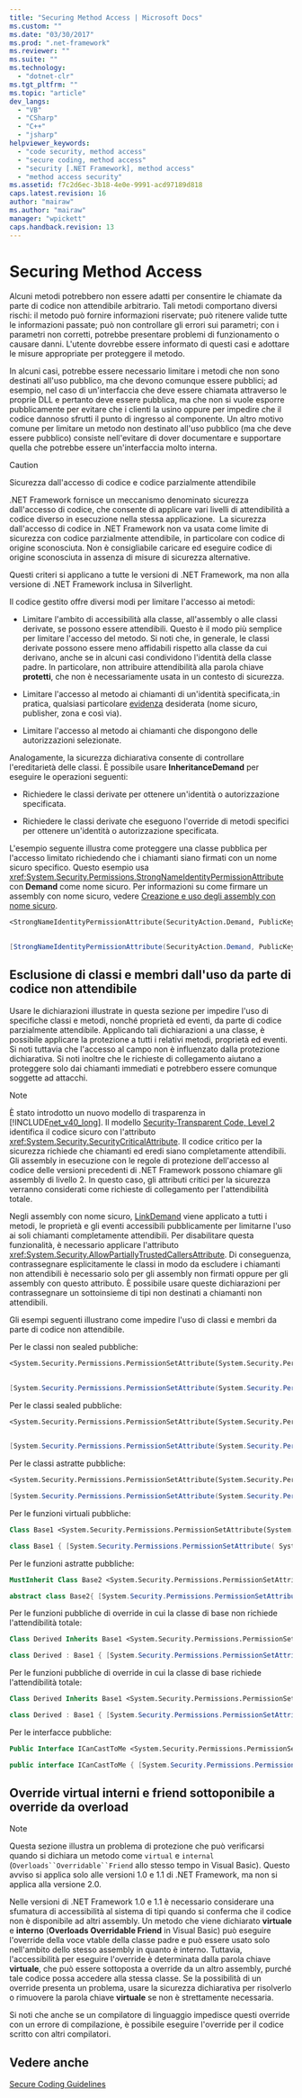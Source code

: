```yaml
---
title: "Securing Method Access | Microsoft Docs"
ms.custom: ""
ms.date: "03/30/2017"
ms.prod: ".net-framework"
ms.reviewer: ""
ms.suite: ""
ms.technology: 
  - "dotnet-clr"
ms.tgt_pltfrm: ""
ms.topic: "article"
dev_langs: 
  - "VB"
  - "CSharp"
  - "C++"
  - "jsharp"
helpviewer_keywords: 
  - "code security, method access"
  - "secure coding, method access"
  - "security [.NET Framework], method access"
  - "method access security"
ms.assetid: f7c2d6ec-3b18-4e0e-9991-acd97189d818
caps.latest.revision: 16
author: "mairaw"
ms.author: "mairaw"
manager: "wpickett"
caps.handback.revision: 13
---
```

# Securing Method Access
Alcuni metodi potrebbero non essere adatti per consentire le chiamate da parte di codice non attendibile arbitrario. Tali metodi comportano diversi rischi: il metodo può fornire informazioni riservate; può ritenere valide tutte le informazioni passate; può non controllare gli errori sui parametri; con i parametri non corretti, potrebbe presentare problemi di funzionamento o causare danni. L'utente dovrebbe essere informato di questi casi e adottare le misure appropriate per proteggere il metodo.  
  
 In alcuni casi, potrebbe essere necessario limitare i metodi che non sono destinati all'uso pubblico, ma che devono comunque essere pubblici; ad esempio, nel caso di un'interfaccia che deve essere chiamata attraverso le proprie DLL e pertanto deve essere pubblica, ma che non si vuole esporre pubblicamente per evitare che i clienti la usino oppure per impedire che il codice dannoso sfrutti il punto di ingresso al componente. Un altro motivo comune per limitare un metodo non destinato all'uso pubblico \(ma che deve essere pubblico\) consiste nell'evitare di dover documentare e supportare quella che potrebbe essere un'interfaccia molto interna.  
  
> [!CAUTION]
>  Sicurezza dall'accesso di codice e codice parzialmente attendibile  
>   
>  .NET Framework fornisce un meccanismo denominato sicurezza dall'accesso di codice, che consente di applicare vari livelli di attendibilità a codice diverso in esecuzione nella stessa applicazione.  La sicurezza dall'accesso di codice in .NET Framework non va usata come limite di sicurezza con codice parzialmente attendibile, in particolare con codice di origine sconosciuta. Non è consigliabile caricare ed eseguire codice di origine sconosciuta in assenza di misure di sicurezza alternative.  
>   
>  Questi criteri si applicano a tutte le versioni di .NET Framework, ma non alla versione di .NET Framework inclusa in Silverlight.  
  
 Il codice gestito offre diversi modi per limitare l'accesso ai metodi:  
  
-   Limitare l'ambito di accessibilità alla classe, all'assembly o alle classi derivate, se possono essere attendibili. Questo è il modo più semplice per limitare l'accesso del metodo. Si noti che, in generale, le classi derivate possono essere meno affidabili rispetto alla classe da cui derivano, anche se in alcuni casi condividono l'identità della classe padre. In particolare, non attribuire attendibilità alla parola chiave **protetti**, che non è necessariamente usata in un contesto di sicurezza.  
  
-   Limitare l'accesso al metodo ai chiamanti di un'identità specificata,:in pratica, qualsiasi particolare [evidenza](http://msdn.microsoft.com/it-it/64ceb7c8-a0b4-46c4-97dc-6c22da0539da) desiderata \(nome sicuro, publisher, zona e così via\).  
  
-   Limitare l'accesso al metodo ai chiamanti che dispongono delle autorizzazioni selezionate.  
  
 Analogamente, la sicurezza dichiarativa consente di controllare l'ereditarietà delle classi. È possibile usare **InheritanceDemand** per eseguire le operazioni seguenti:  
  
-   Richiedere le classi derivate per ottenere un'identità o autorizzazione specificata.  
  
-   Richiedere le classi derivate che eseguono l'override di metodi specifici per ottenere un'identità o autorizzazione specificata.  
  
 L'esempio seguente illustra come proteggere una classe pubblica per l'accesso limitato richiedendo che i chiamanti siano firmati con un nome sicuro specifico. Questo esempio usa <xref:System.Security.Permissions.StrongNameIdentityPermissionAttribute> con **Demand** come nome sicuro. Per informazioni su come firmare un assembly con nome sicuro, vedere [Creazione e uso degli assembly con nome sicuro](../../../docs/framework/app-domains/create-and-use-strong-named-assemblies.md).  
  
```vb  
<StrongNameIdentityPermissionAttribute(SecurityAction.Demand, PublicKey := "…hex…", Name := "App1", Version := "0.0.0.0")>  _ Public Class Class1 End Class  
  
```  
  
```csharp  
[StrongNameIdentityPermissionAttribute(SecurityAction.Demand, PublicKey="…hex…", Name="App1", Version="0.0.0.0")] public class Class1 { }   
```  
  
## Esclusione di classi e membri dall'uso da parte di codice non attendibile  
 Usare le dichiarazioni illustrate in questa sezione per impedire l'uso di specifiche classi e metodi, nonché proprietà ed eventi, da parte di codice parzialmente attendibile. Applicando tali dichiarazioni a una classe, è possibile applicare la protezione a tutti i relativi metodi, proprietà ed eventi. Si noti tuttavia che l'accesso al campo non è influenzato dalla protezione dichiarativa. Si noti inoltre che le richieste di collegamento aiutano a proteggere solo dai chiamanti immediati e potrebbero essere comunque soggette ad attacchi.  
  
> [!NOTE]
>  È stato introdotto un nuovo modello di trasparenza in [!INCLUDE[net_v40_long](../../../includes/net-v40-long-md.md)]. Il modello [Security\-Transparent Code, Level 2](../../../docs/framework/misc/security-transparent-code-level-2.md) identifica il codice sicuro con l'attributo <xref:System.Security.SecurityCriticalAttribute>. Il codice critico per la sicurezza richiede che chiamanti ed eredi siano completamente attendibili. Gli assembly in esecuzione con le regole di protezione dell'accesso al codice delle versioni precedenti di .NET Framework possono chiamare gli assembly di livello 2. In questo caso, gli attributi critici per la sicurezza verranno considerati come richieste di collegamento per l'attendibilità totale.  
  
 Negli assembly con nome sicuro, [LinkDemand](../../../docs/framework/misc/link-demands.md) viene applicato a tutti i metodi, le proprietà e gli eventi accessibili pubblicamente per limitarne l'uso ai soli chiamanti completamente attendibili. Per disabilitare questa funzionalità, è necessario applicare l'attributo <xref:System.Security.AllowPartiallyTrustedCallersAttribute>. Di conseguenza, contrassegnare esplicitamente le classi in modo da escludere i chiamanti non attendibili è necessario solo per gli assembly non firmati oppure per gli assembly con questo attributo. È possibile usare queste dichiarazioni per contrassegnare un sottoinsieme di tipi non destinati a chiamanti non attendibili.  
  
 Gli esempi seguenti illustrano come impedire l'uso di classi e membri da parte di codice non attendibile.  
  
 Per le classi non sealed pubbliche:  
  
```vb  
<System.Security.Permissions.PermissionSetAttribute(System.Security.Permissions.SecurityAction.InheritanceDemand, Name := "FullTrust"), _ System.Security.Permissions.PermissionSetAttribute(System.Security.Permissions.SecurityAction.LinkDemand, Name := "FullTrust")>  _ Public Class CanDeriveFromMe End Class  
  
```  
  
```csharp  
[System.Security.Permissions.PermissionSetAttribute(System.Security.Permissions.SecurityAction.InheritanceDemand, Name="FullTrust")] [System.Security.Permissions.PermissionSetAttribute(System.Security.Permissions.SecurityAction.LinkDemand, Name="FullTrust")] public class CanDeriveFromMe { }  
```  
  
 Per le classi sealed pubbliche:  
  
```vb  
<System.Security.Permissions.PermissionSetAttribute(System.Security.Permissions.SecurityAction.LinkDemand, Name := "FullTrust")>  _ NotInheritable Public Class CannotDeriveFromMe End Class  
  
```  
  
```csharp  
[System.Security.Permissions.PermissionSetAttribute(System.Security.Permissions.SecurityAction.LinkDemand, Name="FullTrust")] public sealed class CannotDeriveFromMe { }  
```  
  
 Per le classi astratte pubbliche:  
  
```vb  
<System.Security.Permissions.PermissionSetAttribute(System.Security.Permissions.SecurityAction.InheritanceDemand, Name := "FullTrust"), _ System.Security.Permissions.PermissionSetAttribute(System.Security.Permissions.SecurityAction.LinkDemand, Name := "FullTrust")>  _ MustInherit Public Class CannotCreateInstanceOfMe_CanCastToMe End Class  
```  
  
```csharp  
[System.Security.Permissions.PermissionSetAttribute(System.Security.Permissions.SecurityAction.InheritanceDemand, Name="FullTrust")] [System.Security.Permissions.PermissionSetAttribute(System.Security.Permissions.SecurityAction.LinkDemand, Name="FullTrust")] public abstract class CannotCreateInstanceOfMe_CanCastToMe{}  
```  
  
 Per le funzioni virtuali pubbliche:  
  
```vb  
Class Base1 <System.Security.Permissions.PermissionSetAttribute(System.Security.Permissions.SecurityAction.InheritanceDemand, Name:="FullTrust"), System.Security.Permissions.PermissionSetAttribute(System.Security.Permissions.SecurityAction.LinkDemand, Name:="FullTrust")> _ Public Overridable Sub CanOverrideOrCallMe() End Sub 'CanOverrideOrCallMe End Class 'Base1  
```  
  
```csharp  
class Base1 { [System.Security.Permissions.PermissionSetAttribute( System.Security.Permissions.SecurityAction.InheritanceDemand, Name="FullTrust")] [System.Security.Permissions.PermissionSetAttribute( System.Security.Permissions.SecurityAction.LinkDemand, Name="FullTrust")] public virtual void CanOverrideOrCallMe() {} }  
```  
  
 Per le funzioni astratte pubbliche:  
  
```vb  
MustInherit Class Base2 <System.Security.Permissions.PermissionSetAttribute(System.Security.Permissions.SecurityAction.InheritanceDemand, Name:="FullTrust"), System.Security.Permissions.PermissionSetAttribute(System.Security.Permissions.SecurityAction.LinkDemand, Name:="FullTrust")> _ Public Sub MustOverrideMe() End Sub End Class 'Base2  
```  
  
```csharp  
abstract class Base2{ [System.Security.Permissions.PermissionSetAttribute( System.Security.Permissions.SecurityAction.InheritanceDemand, Name = "FullTrust")] [System.Security.Permissions.PermissionSetAttribute( System.Security.Permissions.SecurityAction.LinkDemand, Name = "FullTrust")] public abstract void MustOverrideMe(); }  
```  
  
 Per le funzioni pubbliche di override in cui la classe di base non richiede l'attendibilità totale:  
  
```vb  
Class Derived Inherits Base1 <System.Security.Permissions.PermissionSetAttribute(System.Security.Permissions.SecurityAction.Demand, Name:="FullTrust")> _ Public Overrides Sub CanOverrideOrCallMe() MyBase.CanOverrideOrCallMe() End Sub 'CanOverrideOrCallMe End Class 'Derived  
```  
  
```csharp  
class Derived : Base1 { [System.Security.Permissions.PermissionSetAttribute(System.Security.Permissions.SecurityAction.Demand, Name="FullTrust")] public override void CanOverrideOrCallMe() { base.CanOverrideOrCallMe(); } }  
```  
  
 Per le funzioni pubbliche di override in cui la classe di base richiede l'attendibilità totale:  
  
```vb  
Class Derived Inherits Base1 <System.Security.Permissions.PermissionSetAttribute(System.Security.Permissions.SecurityAction.LinkDemand, Name:="FullTrust")> _ Public Overrides Sub CanOverrideOrCallMe() MyBase.CanOverrideOrCallMe() End Sub 'CanOverrideOrCallMe End Class 'Derived  
```  
  
```csharp  
class Derived : Base1 { [System.Security.Permissions.PermissionSetAttribute(System.Security.Permissions.SecurityAction.LinkDemand, Name="FullTrust")] public override void CanOverrideOrCallMe() { base.CanOverrideOrCallMe(); } }  
```  
  
 Per le interfacce pubbliche:  
  
```vb  
Public Interface ICanCastToMe <System.Security.Permissions.PermissionSetAttribute(System.Security.Permissions.SecurityAction.LinkDemand, Name:="FullTrust"), System.Security.Permissions.PermissionSetAttribute(System.Security.Permissions.SecurityAction.InheritanceDemand, Name:="FullTrust")> _ Sub CanImplementMe() End Interface 'ICanCastToMe <System.Security.Permissions.PermissionSetAttribute(System.Security.Permissions.SecurityAction.LinkDemand, Name:="FullTrust"), System.Security.Permissions.PermissionSetAttribute(System.Security.Permissions.SecurityAction.InheritanceDemand, Name:="FullTrust")> _ Class Implemented Implements ICanCastToMe Public Sub CanImplementMe() End Sub 'CanImplementMe  
```  
  
```csharp  
public interface ICanCastToMe { [System.Security.Permissions.PermissionSetAttribute(System.Security.Permissions.SecurityAction.LinkDemand, Name = "FullTrust")] [System.Security.Permissions.PermissionSetAttribute(System.Security.Permissions.SecurityAction.InheritanceDemand, Name = "FullTrust")] void CanImplementMe(); } [System.Security.Permissions.PermissionSetAttribute(System.Security.Permissions.SecurityAction.LinkDemand, Name = "FullTrust")] [System.Security.Permissions.PermissionSetAttribute(System.Security.Permissions.SecurityAction.InheritanceDemand, Name = "FullTrust")] class Implemented : ICanCastToMe { public void CanImplementMe() { } }  
```  
  
## Override virtual interni e friend sottoponibile a override da overload  
  
> [!NOTE]
>  Questa sezione illustra un problema di protezione che può verificarsi quando si dichiara un metodo come `virtual` e `internal` \(`Overloads``Overridable``Friend` allo stesso tempo in Visual Basic\). Questo avviso si applica solo alle versioni 1.0 e 1.1 di .NET Framework, ma non si applica alla versione 2.0.  
  
 Nelle versioni di .NET Framework 1.0 e 1.1 è necessario considerare una sfumatura di accessibilità al sistema di tipi quando si conferma che il codice non è disponibile ad altri assembly. Un metodo che viene dichiarato **virtuale** e **interno** \(**Overloads Overridable Friend** in Visual Basic\) può eseguire l'override della voce vtable della classe padre e può essere usato solo nell'ambito dello stesso assembly in quanto è interno. Tuttavia, l'accessibilità per eseguire l'override è determinata dalla parola chiave **virtuale**, che può essere sottoposta a override da un altro assembly, purché tale codice possa accedere alla stessa classe. Se la possibilità di un override presenta un problema, usare la sicurezza dichiarativa per risolverlo o rimuovere la parola chiave **virtuale** se non è strettamente necessaria.  
  
 Si noti che anche se un compilatore di linguaggio impedisce questi override con un errore di compilazione, è possibile eseguire l'override per il codice scritto con altri compilatori.  
  
## Vedere anche  
 [Secure Coding Guidelines](../../../docs/standard/security/secure-coding-guidelines.md)